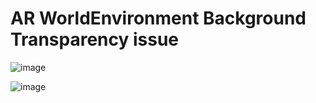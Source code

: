 # AR WorldEnvironment Background Transparency issue
![image](https://github.com/user-attachments/assets/eb20f4d6-d0d5-476a-b53f-b87a237d1939)


![image](https://github.com/user-attachments/assets/d0e55026-26d9-4caa-a2ef-08cd816ba56d)

